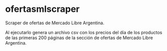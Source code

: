 # ofertasmlscraper
Scraper de ofertas de Mercado Libre Argentina.

Al ejecutarlo genera un archivo csv con los precios del día de los productos de las primeras 200 páginas de la sección de ofertas de Mercado Libre Argentina.
